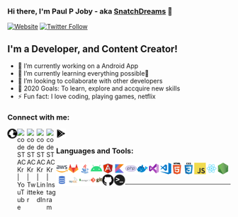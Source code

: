 ### Hi there, I'm Paul P Joby - aka [SnatchDreams][website] 👋

[![Website](https://img.shields.io/website?label=snatchdreams.net&style=for-the-badge&url=https%3A%2F%2Fcodestackr.com)](https://snatchdreams.com)
[![Twitter Follow](https://img.shields.io/twitter/follow/paulpjoby?color=1DA1F2&logo=twitter&style=for-the-badge)](https://twitter.com/intent/follow?original_referer=https%3A%2F%2Fgithub.com%2Fpaulpjoby&screen_name=paulpjoby)

## I'm a Developer, and Content Creator!

- 🔭 I’m currently working on a Android App
- 🌱 I’m currently learning everything possible🤣
- 👯 I’m looking to collaborate with other developers
- 🥅 2020 Goals: To learn, explore and accquire new skills
- ⚡ Fun fact: I love coding, playing games, netflix

<!--
### Spotify Playing 🎧
[<img src="https://www.flaticon.com/free-icon/spotify_2111627?term=spotify&page=1&position=17" alt="Paul P Joby Spotify Playing" width="350" />](https://open.spotify.com/user/paulpjoby?si=B62HjMmeQ72Dc5x8n1lFgQ)
-->

### Connect with me:

[<img align="left" alt="snatchdreams.net" width="22px" src="https://raw.githubusercontent.com/iconic/open-iconic/master/svg/globe.svg" />][website]
[<img align="left" alt="codeSTACKr | YouTube" width="22px" src="https://cdn.jsdelivr.net/npm/simple-icons@v3/icons/youtube.svg" />][youtube]
[<img align="left" alt="codeSTACKr | Twitter" width="22px" src="https://cdn.jsdelivr.net/npm/simple-icons@v3/icons/twitter.svg" />][twitter]
[<img align="left" alt="codeSTACKr | LinkedIn" width="22px" src="https://cdn.jsdelivr.net/npm/simple-icons@v3/icons/linkedin.svg" />][linkedin]
[<img align="left" alt="codeSTACKr | Instagram" width="22px" src="https://cdn.jsdelivr.net/npm/simple-icons@v3/icons/instagram.svg" />][instagram]
[<img align="left" alt="codeSTACKr | Instagram" width="22px" src="/icon/googleplay.png" />][googleplay]

<br />

### Languages and Tools:

<img align="left" alt="Terminal" width="26px" src="icon/aws.png" />
<img align="left" alt="Terminal" width="26px" src="icon/gitlab.png" />
<img align="left" alt="Terminal" width="26px" src="icon/java.png" />
<img align="left" alt="Terminal" width="26px" src="icon/android.png" />
<img align="left" alt="Terminal" width="26px" src="icon/angularjs.png" />
<img align="left" alt="Terminal" width="26px" src="icon/kotlin.png" />
<img align="left" alt="Terminal" width="26px" src="icon/php.png" />
<img align="left" alt="Terminal" width="26px" src="icon/docker.png" />
<img align="left" alt="Terminal" width="26px" src="icon/visualstudio.png" />
<img align="left" alt="Visual Studio Code" width="26px" src="https://raw.githubusercontent.com/github/explore/80688e429a7d4ef2fca1e82350fe8e3517d3494d/topics/visual-studio-code/visual-studio-code.png" />
<img align="left" alt="HTML5" width="26px" src="https://raw.githubusercontent.com/github/explore/80688e429a7d4ef2fca1e82350fe8e3517d3494d/topics/html/html.png" />
<img align="left" alt="CSS3" width="26px" src="https://raw.githubusercontent.com/github/explore/80688e429a7d4ef2fca1e82350fe8e3517d3494d/topics/css/css.png" />
<img align="left" alt="JavaScript" width="26px" src="https://raw.githubusercontent.com/github/explore/80688e429a7d4ef2fca1e82350fe8e3517d3494d/topics/javascript/javascript.png" />
<img align="left" alt="React" width="26px" src="https://raw.githubusercontent.com/github/explore/80688e429a7d4ef2fca1e82350fe8e3517d3494d/topics/react/react.png" />
<img align="left" alt="Node.js" width="26px" src="https://raw.githubusercontent.com/github/explore/80688e429a7d4ef2fca1e82350fe8e3517d3494d/topics/nodejs/nodejs.png" />
<img align="left" alt="SQL" width="26px" src="https://raw.githubusercontent.com/github/explore/80688e429a7d4ef2fca1e82350fe8e3517d3494d/topics/sql/sql.png" />
<img align="left" alt="MySQL" width="26px" src="https://raw.githubusercontent.com/github/explore/80688e429a7d4ef2fca1e82350fe8e3517d3494d/topics/mysql/mysql.png" />
<img align="left" alt="MongoDB" width="26px" src="https://raw.githubusercontent.com/github/explore/80688e429a7d4ef2fca1e82350fe8e3517d3494d/topics/mongodb/mongodb.png" />
<img align="left" alt="Git" width="26px" src="https://raw.githubusercontent.com/github/explore/80688e429a7d4ef2fca1e82350fe8e3517d3494d/topics/git/git.png" />
<img align="left" alt="GitHub" width="26px" src="https://raw.githubusercontent.com/github/explore/78df643247d429f6cc873026c0622819ad797942/topics/github/github.png" />
<img align="left" alt="Terminal" width="26px" src="https://raw.githubusercontent.com/github/explore/80688e429a7d4ef2fca1e82350fe8e3517d3494d/topics/terminal/terminal.png" />

<br />
<br />

---
[googleplay]: https://play.google.com/store/apps/dev?id=6641837261940184740
[website]: https://www.snatchdreams.net
[twitter]: https://twitter.com/paulpjoby
[youtube]: https://www.youtube.com/channel/UC1KEeaRXt-VZg5xPV1itzBw
[instagram]: https://instagram.com/paulpjoby
[linkedin]: https://linkedin.com/in/paulpjoby
[webdevplaylist]: https://www.youtube.com/playlist?list=PLkwxH9e_vrAJ0WbEsFA9W3I1W-g_BTsbt
[jsplaylist]: https://www.youtube.com/playlist?list=PLkwxH9e_vrALRJKu7wfXby3MKeflhTu6B
[cssplaylist]: https://www.youtube.com/playlist?list=PLkwxH9e_vrALSdvZuEh6gqQdmDoDIoqz4
[reactplaylist]: https://www.youtube.com/playlist?list=PLkwxH9e_vrAK4TdffpxKY3QGyHCpxFcQ0

